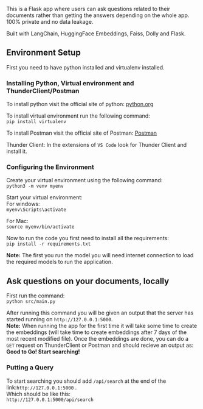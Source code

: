 This is a Flask app where users can ask questions related to their documents rather than getting the answers depending on the whole app. 100% private and no data leakage.

Built with LangChain, HuggingFace Embeddings, Faiss, Dolly and Flask.

## Environment Setup
First you need to have python installed and virtualenv installed.

### Installing Python, Virtual environment and ThunderClient/Postman
To install python visit the official site of python: [python.org](https://www.python.org) 

To install virtual environment run the following command:  
`pip install virtualenv`

To install Postman visit the official site of Postman: [Postman](https://www.postman.com/downloads/)

Thunder Client:  In the extensions of `VS Code` look for Thunder Client and install it.

### Configuring the Environment
Create your virtual environment using the following command:  
`python3 -m venv myenv `

Start your virtual environment:  
For windows:  
`myenv\Scripts\activate` 

For Mac:  
`source myenv/bin/activate`

Now to run the code you first need to install all the requirements:  
`pip install -r requirements.txt `

**Note:**  The first you run the model you will need internet connection to load the required models to run the application.

## Ask questions on your documents, locally

First run the command:  
`python src/main.py`

After running this command you will be given an output that the server has started running on `http://127.0.0.1:5000`.   
**Note:** When running the app for the first time it will take some time to create the embeddings (will take time to create embeddings after 7 days of the most recent modified file).
Once the embeddings are done, you can do a `GET` request on ThunderClient or Postman and should recieve an output as:  **Good to Go! Start searching!**

### Putting a Query
To start searching you should add `/api/search` at the end of the link:`http://127.0.0.1:5000` .  
Which should be like this:  
`http://127.0.0.1:5000/api/search`




